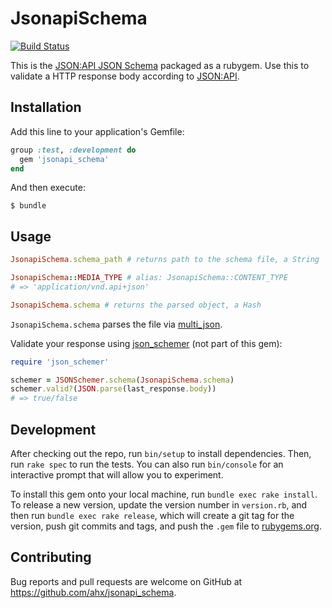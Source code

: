 # JsonapiSchema

[![Build Status](https://travis-ci.org/ahx/jsonapi_schema.svg?branch=master)](https://travis-ci.org/ahx/jsonapi_schema)

This is the [JSON:API JSON Schema](http://jsonapi.org/schema) packaged as a rubygem.
Use this to validate a HTTP response body according to [JSON:API](http://jsonapi.org).

## Installation

Add this line to your application's Gemfile:

```ruby
group :test, :development do
  gem 'jsonapi_schema'
end
```

And then execute:

    $ bundle

## Usage

```ruby
JsonapiSchema.schema_path # returns path to the schema file, a String

JsonapiSchema::MEDIA_TYPE # alias: JsonapiSchema::CONTENT_TYPE
# => 'application/vnd.api+json'

JsonapiSchema.schema # returns the parsed object, a Hash
```

`JsonapiSchema.schema` parses the file via [multi_json](https://rubygems.org/gems/multi_json).

Validate your response using [json_schemer](http://rubygems.org/gems/json_schemer) (not part of this gem):

```ruby
require 'json_schemer'

schemer = JSONSchemer.schema(JsonapiSchema.schema)
schemer.valid?(JSON.parse(last_response.body))
# => true/false
```

## Development

After checking out the repo, run `bin/setup` to install dependencies. Then, run `rake spec` to run the tests. You can also run `bin/console` for an interactive prompt that will allow you to experiment.

To install this gem onto your local machine, run `bundle exec rake install`. To release a new version, update the version number in `version.rb`, and then run `bundle exec rake release`, which will create a git tag for the version, push git commits and tags, and push the `.gem` file to [rubygems.org](https://rubygems.org).

## Contributing

Bug reports and pull requests are welcome on GitHub at https://github.com/ahx/jsonapi_schema.
